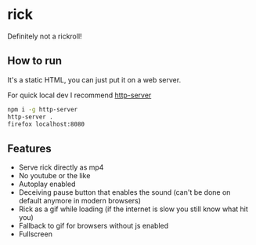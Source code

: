 # rick
Definitely not a rickroll!


## How to run

It's a static HTML, you can just put it on a web server.

For quick local dev I recommend [http-server](https://github.com/http-party/http-server)

``` sh
npm i -g http-server
http-server .
firefox localhost:8080
```

## Features

* Serve rick directly as mp4
* No youtube or the like
* Autoplay enabled
* Deceiving pause button that enables the sound (can't be done on default anymore in modern browsers)
* Rick as a gif while loading (if the internet is slow you still know what hit you)
* Fallback to gif for browsers without js enabled
* Fullscreen
